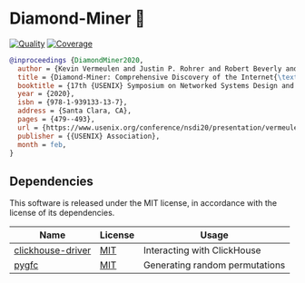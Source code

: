 # Diamond-Miner :gem:

[![Quality](https://github.com/dioptra-io/diamond-miner/actions/workflows/quality.yml/badge.svg)](https://github.com/dioptra-io/diamond-miner/actions?query=workflow%3AQuality)
[![Coverage](https://img.shields.io/codecov/c/github/dioptra-io/diamond-miner?logo=codecov&logoColor=white&token=RKZSQ2CL4J)](https://app.codecov.io/gh/dioptra-io/diamond-miner)

```bibtex
@inproceedings {DiamondMiner2020,
  author = {Kevin Vermeulen and Justin P. Rohrer and Robert Beverly and Olivier Fourmaux and Timur Friedman},
  title = {Diamond-Miner: Comprehensive Discovery of the Internet{\textquoteright}s Topology Diamonds },
  booktitle = {17th {USENIX} Symposium on Networked Systems Design and Implementation ({NSDI} 20)},
  year = {2020},
  isbn = {978-1-939133-13-7},
  address = {Santa Clara, CA},
  pages = {479--493},
  url = {https://www.usenix.org/conference/nsdi20/presentation/vermeulen},
  publisher = {{USENIX} Association},
  month = feb,
}
```

## Dependencies

This software is released under the MIT license, in accordance with the license of its dependencies.

Name                                             | License                                                               | Usage
-------------------------------------------------|-----------------------------------------------------------------------|------
[clickhouse-driver](https://github.com/mymarilyn/clickhouse-driver) | [MIT](https://opensource.org/licenses/MIT) | Interacting with ClickHouse
[pygfc](https://github.com/maxmouchet/gfc)       | [MIT](https://opensource.org/licenses/MIT) | Generating random permutations
